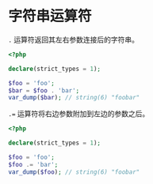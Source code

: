 # 字符串运算符

`.` 运算符返回其左右参数连接后的字符串。

```php
<?php

declare(strict_types = 1);

$foo = 'foo';
$bar = $foo . 'bar';
var_dump($bar); // string(6) "foobar"

```

`.=` 运算符将右边参数附加到左边的参数之后。

```php
<?php

declare(strict_types = 1);

$foo = 'foo';
$foo .= 'bar';
var_dump($foo); // string(6) "foobar"

```

